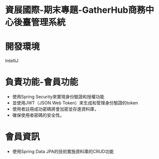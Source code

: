 # 資展國際-期末專題-GatherHub商務中心後臺管理系統

# 開發環境
  IntelliJ

# 負責功能-會員功能
* 使用Spring Security來實現身份驗證和授權功能
* 並使用JWT（JSON Web Token）來生成和管理身份驗證的token
* 使用者註冊成功密碼將會加密並存進資料庫，
* 確保使用者密碼的安全性。

# 會員資訊
* 使用Spring Data JPA的技術實施資料庫的CRUD功能

